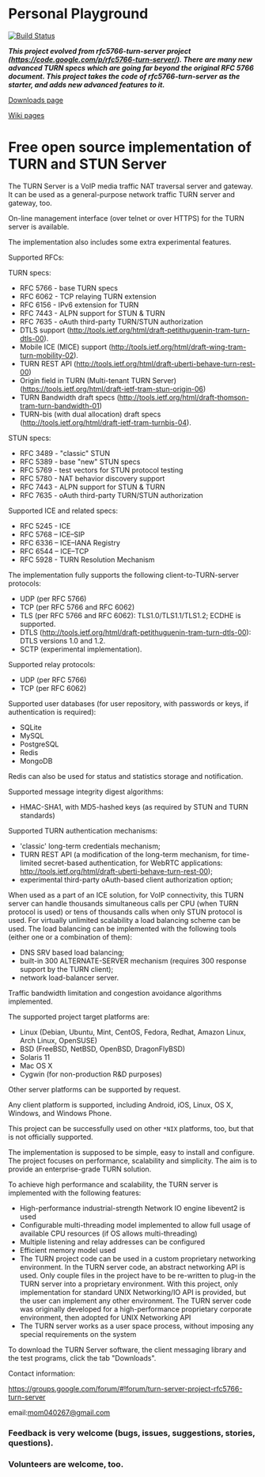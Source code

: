 # Personal Playground

[![Build Status](https://travis-ci.org/coturn/coturn.svg?branch=master)](https://travis-ci.org/coturn/coturn)

**_This project evolved from rfc5766-turn-server project (https://code.google.com/p/rfc5766-turn-server/). There are many new advanced TURN specs which are going far beyond the original RFC 5766 document. This project takes the code of rfc5766-turn-server as the starter, and adds new advanced features to it._**

[Downloads page](https://github.com/coturn/coturn/wiki/Downloads)

[Wiki pages](https://github.com/coturn/coturn/wiki/)

# Free open source implementation of TURN and STUN Server #

The TURN Server is a VoIP media traffic NAT traversal server and gateway. It can be used as a general-purpose network traffic TURN server and gateway, too.

On-line management interface (over telnet or over HTTPS) for the TURN server is available.

The implementation also includes some extra experimental features.

Supported RFCs:

TURN specs:

  * RFC 5766 - base TURN specs
  * RFC 6062 - TCP relaying TURN extension
  * RFC 6156 - IPv6 extension for TURN
  * RFC 7443 - ALPN support for STUN & TURN
  * RFC 7635 - oAuth third-party TURN/STUN authorization
  * DTLS support (http://tools.ietf.org/html/draft-petithuguenin-tram-turn-dtls-00).
  * Mobile ICE (MICE) support (http://tools.ietf.org/html/draft-wing-tram-turn-mobility-02).
  * TURN REST API (http://tools.ietf.org/html/draft-uberti-behave-turn-rest-00)
  * Origin field in TURN (Multi-tenant TURN Server) (https://tools.ietf.org/html/draft-ietf-tram-stun-origin-06)
  * TURN Bandwidth draft specs (http://tools.ietf.org/html/draft-thomson-tram-turn-bandwidth-01)
  * TURN-bis (with dual allocation) draft specs (http://tools.ietf.org/html/draft-ietf-tram-turnbis-04).

STUN specs:

  * RFC 3489 - "classic" STUN
  * RFC 5389 - base "new" STUN specs
  * RFC 5769 - test vectors for STUN protocol testing
  * RFC 5780 - NAT behavior discovery support
  * RFC 7443 - ALPN support for STUN & TURN
  * RFC 7635 - oAuth third-party TURN/STUN authorization

Supported ICE and related specs:

  * RFC 5245 - ICE
  * RFC 5768 – ICE–SIP
  * RFC 6336 – ICE–IANA Registry
  * RFC 6544 – ICE–TCP
  * RFC 5928 - TURN Resolution Mechanism

The implementation fully supports the following client-to-TURN-server protocols:

  * UDP (per RFC 5766)
  * TCP (per RFC 5766 and RFC 6062)
  * TLS (per RFC 5766 and RFC 6062): TLS1.0/TLS1.1/TLS1.2; ECDHE is supported.
  * DTLS  (http://tools.ietf.org/html/draft-petithuguenin-tram-turn-dtls-00): DTLS versions 1.0 and 1.2.
  * SCTP (experimental implementation).

Supported relay protocols:

  * UDP (per RFC 5766)
  * TCP (per RFC 6062)

Supported user databases (for user repository, with passwords or keys, if authentication is required):

  * SQLite
  * MySQL
  * PostgreSQL
  * Redis
  * MongoDB

Redis can also be used for status and statistics storage and notification.

Supported message integrity digest algorithms:

  * HMAC-SHA1, with MD5-hashed keys (as required by STUN and TURN standards)

Supported TURN authentication mechanisms:

  * 'classic' long-term credentials mechanism;
  * TURN REST API (a modification of the long-term mechanism, for time-limited secret-based authentication, for WebRTC applications: http://tools.ietf.org/html/draft-uberti-behave-turn-rest-00);
  * experimental third-party oAuth-based client authorization option;

When used as a part of an ICE solution, for VoIP connectivity, this TURN server can handle thousands simultaneous calls per CPU (when TURN protocol is used) or tens of thousands calls when only STUN protocol is used. For virtually unlimited scalability a load balancing scheme can be used. The load balancing can be implemented with the following tools (either one or a combination of them):

  * DNS SRV based load balancing;
  * built-in 300 ALTERNATE-SERVER mechanism (requires 300 response support by the TURN client);
  * network load-balancer server.

Traffic bandwidth limitation and congestion avoidance algorithms implemented.

The supported project target platforms are:

  * Linux (Debian, Ubuntu, Mint, CentOS, Fedora, Redhat, Amazon Linux, Arch Linux, OpenSUSE)
  * BSD (FreeBSD, NetBSD, OpenBSD, DragonFlyBSD)
  * Solaris 11
  * Mac OS X
  * Cygwin (for non-production R&D purposes)

Other server platforms can be supported by request.

Any client platform is supported, including Android, iOS, Linux, OS X, Windows, and Windows Phone.

This project can be successfully used on other `*NIX` platforms, too, but that is not officially supported.

The implementation is supposed to be simple, easy to install and configure. The project focuses on performance, scalability and simplicity. The aim is to provide an enterprise-grade TURN solution.

To achieve high performance and scalability, the TURN server is implemented with the following features:

  * High-performance industrial-strength Network IO engine libevent2 is used
  * Configurable multi-threading model implemented to allow full usage of available CPU resources (if OS allows multi-threading)
  * Multiple listening and relay addresses can be configured
  * Efficient memory model used
  * The TURN project code can be used in a custom proprietary networking environment. In the TURN server code, an abstract networking API is used. Only couple files in the project have to be re-written to plug-in the TURN server into a proprietary environment. With this project, only implementation for standard UNIX Networking/IO API is provided, but the  user can implement any other environment. The TURN server code was originally developed for a high-performance proprietary corporate environment, then adopted for UNIX Networking API
  * The TURN server works as a user space process, without imposing any special requirements on the system

To download the TURN Server software, the client messaging library and the test programs, click the tab "Downloads".

Contact information:

https://groups.google.com/forum/#!forum/turn-server-project-rfc5766-turn-server

email:mom040267@gmail.com

### Feedback is very welcome (bugs, issues, suggestions, stories, questions). ###

### Volunteers are welcome, too. ###
